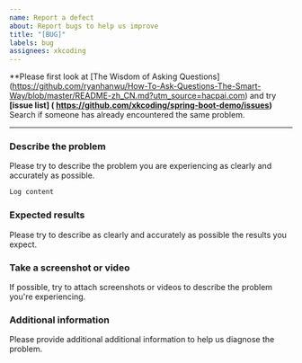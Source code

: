 ```yaml
---
name: Report a defect
about: Report bugs to help us improve
title: "[BUG]"
labels: bug
assignees: xkcoding
---
```


**Please first look at [The Wisdom of Asking Questions] (https://github.com/ryanhanwu/How-To-Ask-Questions-The-Smart-Way/blob/master/README-zh_CN.md?utm_source=hacpai.com) and try **[issue list] ( https://github.com/xkcoding/spring-boot-demo/issues)** Search if someone has already encountered the same problem.

----

### Describe the problem

Please try to describe the problem you are experiencing as clearly and accurately as possible.

```bash
Log content
```

### Expected results

Please try to describe as clearly and accurately as possible the results you expect.

### Take a screenshot or video

If possible, try to attach screenshots or videos to describe the problem you're experiencing.

### Additional information

Please provide additional additional information to help us diagnose the problem.
